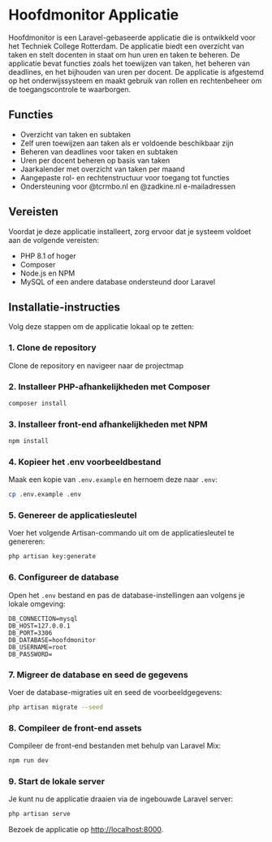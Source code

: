 # Hoofdmonitor Applicatie

Hoofdmonitor is een Laravel-gebaseerde applicatie die is ontwikkeld voor het Techniek College Rotterdam. De applicatie biedt een overzicht van taken en stelt docenten in staat om hun uren en taken te beheren. De applicatie bevat functies zoals het toewijzen van taken, het beheren van deadlines, en het bijhouden van uren per docent. De applicatie is afgestemd op het onderwijssysteem en maakt gebruik van rollen en rechtenbeheer om de toegangscontrole te waarborgen.

## Functies
- Overzicht van taken en subtaken
- Zelf uren toewijzen aan taken als er voldoende beschikbaar zijn
- Beheren van deadlines voor taken en subtaken
- Uren per docent beheren op basis van taken
- Jaarkalender met overzicht van taken per maand
- Aangepaste rol- en rechtenstructuur voor toegang tot functies
- Ondersteuning voor @tcrmbo.nl en @zadkine.nl e-mailadressen

## Vereisten
Voordat je deze applicatie installeert, zorg ervoor dat je systeem voldoet aan de volgende vereisten:

- PHP 8.1 of hoger
- Composer
- Node.js en NPM
- MySQL of een andere database ondersteund door Laravel

## Installatie-instructies
Volg deze stappen om de applicatie lokaal op te zetten:

### 1. Clone de repository
Clone de repository en navigeer naar de projectmap



### 2. Installeer PHP-afhankelijkheden met Composer

```bash
composer install
```

### 3. Installeer front-end afhankelijkheden met NPM

```bash
npm install
```

### 4. Kopieer het .env voorbeeldbestand
Maak een kopie van `.env.example` en hernoem deze naar `.env`:

```bash
cp .env.example .env
```

### 5. Genereer de applicatiesleutel
Voer het volgende Artisan-commando uit om de applicatiesleutel te genereren:

```bash
php artisan key:generate
```

### 6. Configureer de database
Open het `.env` bestand en pas de database-instellingen aan volgens je lokale omgeving:

```env
DB_CONNECTION=mysql
DB_HOST=127.0.0.1
DB_PORT=3306
DB_DATABASE=hoofdmonitor
DB_USERNAME=root
DB_PASSWORD=
```

### 7. Migreer de database en seed de gegevens
Voer de database-migraties uit en seed de voorbeeldgegevens:

```bash
php artisan migrate --seed
```

### 8. Compileer de front-end assets
Compileer de front-end bestanden met behulp van Laravel Mix:

```bash
npm run dev
```

### 9. Start de lokale server
Je kunt nu de applicatie draaien via de ingebouwde Laravel server:

```bash
php artisan serve
```

Bezoek de applicatie op [http://localhost:8000](http://localhost:8000).
